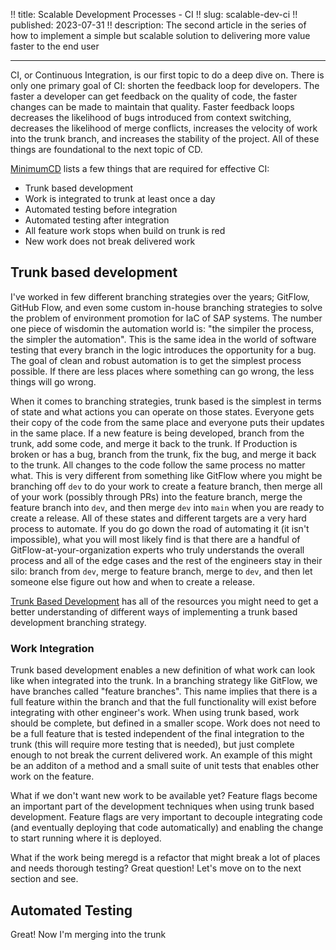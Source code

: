 !! title: Scalable Development Processes - CI
!! slug: scalable-dev-ci
!! published: 2023-07-31
!! description: The second article in the series of how to implement a simple but scalable solution to delivering more value faster to the end user

---
CI, or Continuous Integration, is our first topic to do a deep dive on. There is only one primary goal of CI: shorten
the feedback loop for developers. The faster a developer can get feedback on the quality of code, the faster changes can
be made to maintain that quality. Faster feedback loops decreases the likelihood of bugs introduced from context
switching, decreases the likelihood of merge conflicts, increases the velocity of work into the trunk branch, and
increases the stability of the project. All of these things are foundational to the next topic of CD.

[MinimumCD](https://minimumcd.org/minimumcd/) lists a few things that are required for effective CI:

- Trunk based development
- Work is integrated to trunk at least once a day
- Automated testing before integration 
- Automated testing after integration 
- All feature work stops when build on trunk is red
- New work does not break delivered work


## Trunk based development 

I've worked in few different branching strategies over the years; GitFlow, GitHub Flow, and even some custom in-house
branching strategies to solve the problem of environment promotion for IaC of SAP systems. The number one piece of
wisdomin the automation world is: "the simpiler the process, the simpler the automation". This is the same idea in the
world of software testing that every branch in the logic introduces the opportunity for a bug. The goal of clean and
robust automation is to get the simplest process possible. If there are less places where something can go wrong, the
less things will go wrong. 

When it comes to branching strategies, trunk based is the simplest in terms of state and what actions you can operate on
those states. Everyone gets their copy of the code from the same place and everyone puts their updates in the same
place. If a new feature is being developed, branch from the trunk, add some code, and merge it back to the trunk. If
Production is broken or has a bug, branch from the trunk, fix the bug, and merge it back to the trunk. All changes to
the code follow the same process no matter what. This is very different from something like GitFlow where you might be
branching off `dev` to do your work to create a feature branch, then merge all of your work (possibly through PRs) into
the feature branch, merge the feature branch into `dev`, and then merge `dev` into `main` when you are ready to create a
release. All of these states and different targets are a very hard process to automate. If you do go down the road of
automating it (it isn't impossible), what you will most likely find is that there are a handful of
GitFlow-at-your-organization experts who truly understands the overall process and all of the edge cases and the rest of 
the engineers stay in their silo: branch from `dev`, merge to feature branch, merge to `dev`, and then let someone else
figure out how and when to create a release.

[Trunk Based Development](https://trunkbaseddevelopment.com/) has all of the resources you might need to get a better
understanding of different ways of implementing a trunk based development branching strategy. 


### Work Integration

Trunk based development enables a new definition of what work can look like when integrated into the trunk. In a
branching strategy like GitFlow, we have branches called "feature branches". This name implies that there is a full
feature within the branch and that the full functionality will exist before integrating with other engineer's work. When
using trunk based, work should be complete, but defined in a smaller scope. Work does not need to be a full feature that
is tested independent of the final integration to the trunk (this will require more testing that is needed), but just
complete enough to not break the current delivered work. An example of this might be an additon of a method and a small
suite of unit tests that enables other work on the feature.

What if we don't want new work to be available yet? Feature flags become an important part of the development
techniques when using trunk based development. Feature flags are very important to decouple integrating code (and
eventually deploying that code automatically) and enabling the change to start running where it is deployed.

What if the work being meregd is a refactor that might break a lot of places and needs thorough testing? Great question!
Let's move on to the next section and see.


## Automated Testing
Great! Now I'm merging into the trunk 

